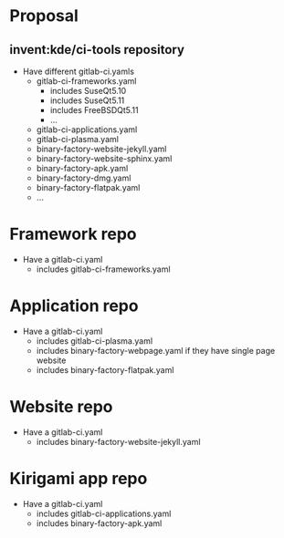 

# Proposal

## invent:kde/ci-tools repository

- Have different gitlab-ci.yamls
    - gitlab-ci-frameworks.yaml
        - includes SuseQt5.10
        - includes SuseQt5.11
        - includes FreeBSDQt5.11
        - ...
    - gitlab-ci-applications.yaml
    - gitlab-ci-plasma.yaml
    - binary-factory-website-jekyll.yaml
    - binary-factory-website-sphinx.yaml
    - binary-factory-apk.yaml
    - binary-factory-dmg.yaml
    - binary-factory-flatpak.yaml
    - ...

# Framework repo
- Have a gitlab-ci.yaml
    - includes gitlab-ci-frameworks.yaml

# Application repo
- Have a gitlab-ci.yaml
    - includes gitlab-ci-plasma.yaml
    - includes binary-factory-webpage.yaml if they have single page website
    - includes binary-factory-flatpak.yaml
    
# Website repo
- Have a gitlab-ci.yaml
    - includes binary-factory-website-jekyll.yaml

# Kirigami app repo
- Have a gitlab-ci.yaml
    - includes gitlab-ci-applications.yaml
    - includes binary-factory-apk.yaml


